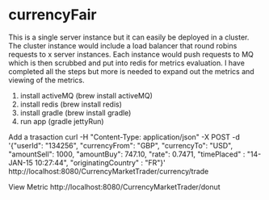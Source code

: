 # currencyFair

  This is a single server instance but it can easily be deployed in a cluster.  The cluster instance would include a load balancer that round robins requests to x server instances.  Each instance would push requests to MQ which is then scrubbed and put into redis for metrics evaluation.  I have completed all the steps but more is needed to expand out the metrics and viewing of the metrics.
  
 1. install activeMQ (brew install activeMQ)
 2. install redis (brew install redis)
 3. install gradle (brew install gradle)
 4. run app (gradle jettyRun)
 
 Add a trasaction
  curl -H "Content-Type: application/json" -X POST -d '{"userId": "134256", "currencyFrom": "GBP", "currencyTo": "USD",  "amountSell": 1000, "amountBuy": 747.10, "rate": 0.7471, "timePlaced" : "14-JAN-15 10:27:44", "originatingCountry" : "FR"}' http://localhost:8080/CurrencyMarketTrader/currency/trade

 View Metric
 http://localhost:8080/CurrencyMarketTrader/donut

